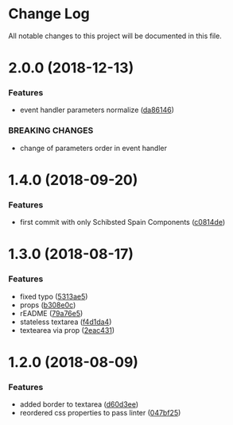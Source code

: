 # Change Log

All notable changes to this project will be documented in this file.

<a name="2.0.0"></a>
# 2.0.0 (2018-12-13)


### Features

* event handler parameters normalize ([da86146](https://github.com/SUI-Components/sui-components/commit/da86146))


### BREAKING CHANGES

* change of parameters order in event handler



<a name="1.4.0"></a>
# 1.4.0 (2018-09-20)


### Features

* first commit with only Schibsted Spain Components ([c0814de](https://github.com/SUI-Components/sui-components/commit/c0814de))



<a name="1.3.0"></a>
# 1.3.0 (2018-08-17)


### Features

* fixed typo ([5313ae5](https://github.com/SUI-Components/sui-components/commit/5313ae5))
* props ([b308e0c](https://github.com/SUI-Components/sui-components/commit/b308e0c))
* rEADME ([79a76e5](https://github.com/SUI-Components/sui-components/commit/79a76e5))
* stateless textarea ([f4d1da4](https://github.com/SUI-Components/sui-components/commit/f4d1da4))
* textearea via prop ([2eac431](https://github.com/SUI-Components/sui-components/commit/2eac431))



<a name="1.2.0"></a>
# 1.2.0 (2018-08-09)


### Features

* added border to textarea ([d60d3ee](https://github.com/SUI-Components/sui-components/commit/d60d3ee))
* reordered css properties to pass linter ([047bf25](https://github.com/SUI-Components/sui-components/commit/047bf25))



